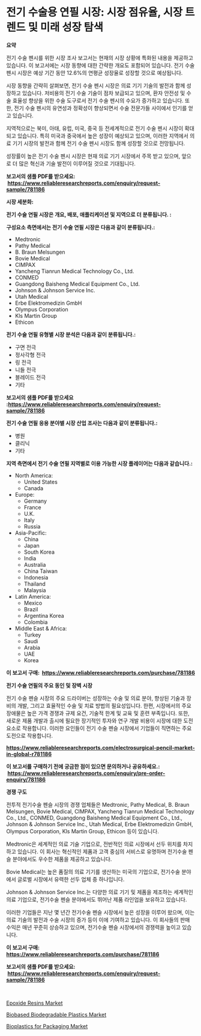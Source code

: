 <p><h1>전기 수술용 연필 시장: 시장 점유율, 시장 트렌드 및 미래 성장 탐색</h1></p><p><strong>요약</strong></p>
<p><p>전기 수술 펜시를 위한 시장 조사 보고서는 현재의 시장 상황에 특화된 내용을 제공하고 있습니다. 이 보고서에는 시장 동향에 대한 간략한 개요도 포함되어 있습니다. 전기 수술 펜시 시장은 예상 기간 동안 12.6%의 연평균 성장율로 성장할 것으로 예상됩니다.</p><p>시장 동향을 간략히 살펴보면, 전기 수술 펜시 시장은 의료 기기 기술의 발전과 함께 성장하고 있습니다. 저비용의 전기 수술 기술이 점차 보급되고 있으며, 환자 안전성 및 수술 효율성 향상을 위한 수술 도구로서 전기 수술 펜시의 수요가 증가하고 있습니다. 또한, 전기 수술 펜시의 유연성과 정확성이 향상되면서 수술 전문가들 사이에서 인기를 얻고 있습니다.</p><p>지역적으로는 북미, 아태, 유럽, 미국, 중국 등 전세계적으로 전기 수술 펜시 시장이 확대되고 있습니다. 특히 미국과 중국에서 높은 성장이 예상되고 있으며, 이러한 지역에서 의료 기기 시장의 발전과 함께 전기 수술 펜시 시장도 함께 성장할 것으로 전망됩니다.</p><p>성장률이 높은 전기 수술 펜시 시장은 현재 의료 기기 시장에서 주목 받고 있으며, 앞으로 더 많은 혁신과 기술 발전이 이루어질 것으로 기대됩니다.</p></p>
<p><strong>보고서의 샘플 PDF를 받으세요: &nbsp;<a href="https://www.reliableresearchreports.com/enquiry/request-sample/781186">https://www.reliableresearchreports.com/enquiry/request-sample/781186</a></strong></p>
<p><strong>시장 세분화:</strong></p>
<p><strong> 전기 수술 연필 시장은 개요, 배포, 애플리케이션 및 지역으로 더 분류됩니다. :</strong></p>
<p><strong>구성요소 측면에서는 전기 수술 연필 시장은 다음과 같이 분류됩니다.:</strong></p>
<p><ul><li>Medtronic</li><li>Pathy Medical</li><li>B. Braun Melsungen</li><li>Bovie Medical</li><li>CIMPAX</li><li>Yancheng Tianrun Medical Technology Co., Ltd.</li><li>CONMED</li><li>Guangdong Baisheng Medical Equipment Co., Ltd.</li><li>Johnson & Johnson Service Inc.</li><li>Utah Medical</li><li>Erbe Elektromedizin GmbH</li><li>Olympus Corporation</li><li>Kls Martin Group</li><li>Ethicon</li></ul></p>
<p><strong> 전기 수술 연필 유형별 시장 분석은 다음과 같이 분류됩니다.:</strong></p>
<p><ul><li>구면 전극</li><li>정사각형 전극</li><li>링 전극</li><li>니들 전극</li><li>블레이드 전극</li><li>기타</li></ul></p>
<p><strong>보고서의 샘플 PDF를 받으세요 :<a href="https://www.reliableresearchreports.com/enquiry/request-sample/781186">https://www.reliableresearchreports.com/enquiry/request-sample/781186</a></strong></p>
<p><strong> 전기 수술 연필 응용 분야별 시장 산업 조사는 다음과 같이 분류됩니다.:</strong></p>
<p><ul><li>병원</li><li>클리닉</li><li>기타</li></ul></p>
<p><strong>지역 측면에서 전기 수술 연필 지역별로 이용 가능한 시장 플레이어는 다음과 같습니다.:</strong></p>
<p><ul>
    <li>
        North America:
        <ul>
            <li>United States</li>
            <li>Canada</li>
        </ul>
    </li>
    <li>
        Europe:
        <ul>
            <li>Germany</li>
            <li>France</li>
            <li>U.K.</li>
            <li>Italy</li>
            <li>Russia</li>
        </ul>
    </li>
    <li>
        Asia-Pacific:
        <ul>
            <li>China</li>
            <li>Japan</li>
            <li>South Korea</li>
            <li>India</li>
            <li>Australia</li>
            <li>China Taiwan</li>
            <li>Indonesia</li>
            <li>Thailand</li>
            <li>Malaysia</li>
        </ul>
    </li>
    <li>
        Latin America:
        <ul>
            <li>Mexico</li>
            <li>Brazil</li>
            <li>Argentina Korea</li>
            <li>Colombia</li>
        </ul>
    </li>
    <li>
        Middle East & Africa:
        <ul>
            <li>Turkey</li>
            <li>Saudi</li>
            <li>Arabia</li>
            <li>UAE</li>
            <li>Korea</li>
        </ul>
    </li>
    </ul></p>
<p><strong>이 보고서 구매: &nbsp;<a href="https://www.reliableresearchreports.com/purchase/781186">https://www.reliableresearchreports.com/purchase/781186</a></strong></p>
<p><strong>전기 수술 연필의 주요 동인 및 장벽 시장</strong></p>
<p><p>전기 수술 펜슬 시장의 주요 드라이버는 성장하는 수술 및 의료 분야, 향상된 기술과 장비의 개발, 그리고 효율적인 수술 및 치료 방법의 필요성입니다. 한편, 시장에서의 주요 장애물은 높은 가격 경쟁과 규제 요건, 기술적 한계 및 교육 및 훈련 부족입니다. 또한, 새로운 제품 개발과 출시에 필요한 장기적인 투자와 연구 개발 비용이 시장에 대한 도전요소로 작용합니다. 이러한 요인들이 전기 수술 펜슬 시장에서 기업들이 직면하는 주요 도전으로 작용합니다.</p></p>
<p><strong><a href="https://www.reliableresearchreports.com/electrosurgical-pencil-market-in-global-r781186">https://www.reliableresearchreports.com/electrosurgical-pencil-market-in-global-r781186</a></strong></p>
<p><strong>이 보고서를 구매하기 전에 궁금한 점이 있으면 문의하거나 공유하세요.: &nbsp;<a href="https://www.reliableresearchreports.com/enquiry/pre-order-enquiry/781186">https://www.reliableresearchreports.com/enquiry/pre-order-enquiry/781186</a></strong></p>
<p><strong>경쟁 구도</strong></p>
<p><p>전투적 전기수술 펜슬 시장의 경쟁 업체들은 Medtronic, Pathy Medical, B. Braun Melsungen, Bovie Medical, CIMPAX, Yancheng Tianrun Medical Technology Co., Ltd., CONMED, Guangdong Baisheng Medical Equipment Co., Ltd., Johnson & Johnson Service Inc., Utah Medical, Erbe Elektromedizin GmbH, Olympus Corporation, Kls Martin Group, Ethicon 등이 있습니다. </p><p>Medtronic은 세계적인 의료 기술 기업으로, 전반적인 의료 시장에서 선두 위치를 차지하고 있습니다. 이 회사는 혁신적인 제품과 고객 중심의 서비스로 유명하며 전기수술 펜슬 분야에서도 우수한 제품을 제공하고 있습니다. </p><p>Bovie Medical는 높은 품질의 의료 기기를 생산하는 미국의 기업으로, 전기수술 분야에서 글로벌 시장에서 유력한 선두 업체 중 하나입니다. </p><p>Johnson & Johnson Service Inc.는 다양한 의료 기기 및 제품을 제조하는 세계적인 의료 기업으로, 전기수술 펜슬 분야에서도 뛰어난 제품 라인업을 보유하고 있습니다.</p><p>이러한 기업들은 지난 몇 년간 전기수술 펜슬 시장에서 높은 성장을 이루어 왔으며, 이는 의료 기술의 발전과 수술 시장의 증가 등이 이에 기여하고 있습니다. 이 회사들의 판매 수익은 매년 꾸준히 상승하고 있으며, 전기수술 펜슬 시장에서의 경쟁력을 높이고 있습니다.</p></p>
<p><strong>이 보고서 구매: &nbsp; <a href="https://www.reliableresearchreports.com/purchase/781186">https://www.reliableresearchreports.com/purchase/781186</a></strong></p>
<p><strong>보고서의 샘플 PDF를 받으세요: &nbsp;<a href="https://www.reliableresearchreports.com/enquiry/request-sample/781186">https://www.reliableresearchreports.com/enquiry/request-sample/781186</a></strong><strong></strong></p>
<p>&nbsp;</p>
<p><p><a href="https://www.linkedin.com/pulse/epoxide-resins-market-size-focuses-dynamics-in-depth-analysis-nwasc?trackingId=vCI77pApAjKfKVzPMCS6lA%3D%3D">Epoxide Resins Market</a></p><p><a href="https://www.linkedin.com/pulse/biobased-biodegradable-plastics-market-furnish-information-size-mifif?trackingId=FAhT2kMv%2BAV30EjlXozaCg%3D%3D">Biobased Biodegradable Plastics Market</a></p><p><a href="https://www.linkedin.com/pulse/bioplastics-packaging-market-research-report-provides-thorough-vxosf?trackingId=gHzr%2F6VuUECh12hk8AZJug%3D%3D">Bioplastics for Packaging Market</a></p></p>